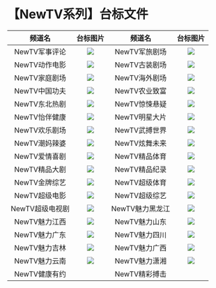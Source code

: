 # 【NewTV系列】台标文件
|频道名|台标图片|频道名|台标图片|
|:---:|:---:|:---:|:---:|
|NewTV军事评论|<img src="https://raw.githubusercontent.com/wanglindl/TVLogo/main/img/NewTV01.png">|NewTV军旅剧场|<img src="https://raw.githubusercontent.com/wanglindl/TVLogo/main/img/NewTV02.png">|
|NewTV动作电影|<img src="https://raw.githubusercontent.com/wanglindl/TVLogo/main/img/NewTV03.png">|NewTV古装剧场|<img src="https://raw.githubusercontent.com/wanglindl/TVLogo/main/img/NewTV04.png">|
|NewTV家庭剧场|<img src="https://raw.githubusercontent.com/wanglindl/TVLogo/main/img/NewTV05.png">|NewTV海外剧场|<img src="https://raw.githubusercontent.com/wanglindl/TVLogo/main/img/NewTV06.png">|
|NewTV中国功夫|<img src="https://raw.githubusercontent.com/wanglindl/TVLogo/main/img/NewTV07.png">|NewTV农业致富|<img src="https://raw.githubusercontent.com/wanglindl/TVLogo/main/img/NewTV08.png">|
|NewTV东北热剧|<img src="https://raw.githubusercontent.com/wanglindl/TVLogo/main/img/NewTV09.png">|NewTV惊悚悬疑|<img src="https://raw.githubusercontent.com/wanglindl/TVLogo/main/img/NewTV10.png">|
|NewTV怡伴健康|<img src="https://raw.githubusercontent.com/wanglindl/TVLogo/main/img/NewTV11.png">|NewTV明星大片|<img src="https://raw.githubusercontent.com/wanglindl/TVLogo/main/img/NewTV12.png">|
|NewTV欢乐剧场|<img src="https://raw.githubusercontent.com/wanglindl/TVLogo/main/img/NewTV13.png">|NewTV武搏世界|<img src="https://raw.githubusercontent.com/wanglindl/TVLogo/main/img/NewTV14.png">|
|NewTV潮妈辣婆|<img src="https://raw.githubusercontent.com/wanglindl/TVLogo/main/img/NewTV15.png">|NewTV炫舞未来|<img src="https://raw.githubusercontent.com/wanglindl/TVLogo/main/img/NewTV16.png">|
|NewTV爱情喜剧|<img src="https://raw.githubusercontent.com/wanglindl/TVLogo/main/img/NewTV17.png">|NewTV精品体育|<img src="https://raw.githubusercontent.com/wanglindl/TVLogo/main/img/NewTV18.png">|
|NewTV精品大剧|<img src="https://raw.githubusercontent.com/wanglindl/TVLogo/main/img/NewTV19.png">|NewTV精品纪录|<img src="https://raw.githubusercontent.com/wanglindl/TVLogo/main/img/NewTV20.png">|
|NewTV金牌综艺|<img src="https://raw.githubusercontent.com/wanglindl/TVLogo/main/img/NewTV21.png">|NewTV超级体育|<img src="https://raw.githubusercontent.com/wanglindl/TVLogo/main/img/NewTV22.png">|
|NewTV超级电影|<img src="https://raw.githubusercontent.com/wanglindl/TVLogo/main/img/NewTV23.png">|NewTV超级综艺|<img src="https://raw.githubusercontent.com/wanglindl/TVLogo/main/img/NewTV24.png">|
|NewTV超级电视剧|<img src="https://raw.githubusercontent.com/wanglindl/TVLogo/main/img/NewTV25.png">|NewTV魅力黑龙江|<img src="https://raw.githubusercontent.com/wanglindl/TVLogo/main/img/NewTV26.png">|
|NewTV魅力江西|<img src="https://raw.githubusercontent.com/wanglindl/TVLogo/main/img/NewTV27.png">|NewTV魅力山东|<img src="https://raw.githubusercontent.com/wanglindl/TVLogo/main/img/NewTV28.png">|
|NewTV魅力广东|<img src="https://raw.githubusercontent.com/wanglindl/TVLogo/main/img/NewTV29.png">|NewTV魅力四川|<img src="https://raw.githubusercontent.com/wanglindl/TVLogo/main/img/NewTV30.png">|
|NewTV魅力吉林|<img src="https://raw.githubusercontent.com/wanglindl/TVLogo/main/img/NewTV31.png">|NewTV魅力广西|<img src="https://raw.githubusercontent.com/wanglindl/TVLogo/main/img/NewTV32.png">|
|NewTV魅力云南|<img src="https://raw.githubusercontent.com/wanglindl/TVLogo/main/img/NewTV33.png">|NewTV魅力潇湘|<img src="https://raw.githubusercontent.com/wanglindl/TVLogo/main/img/NewTV34.png">|
|NewTV健康有约|<img src="">|NewTV精彩搏击|<img src="">|

